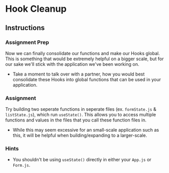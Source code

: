# Hook Cleanup

## Instructions

### Assignment Prep

Now we can finally consolidate our functions and make our Hooks global. This is something that would be extremely helpful on a bigger scale, but for our sake we'll stick with the application we've been working on.

* Take a moment to talk over with a partner, how you would best consolidate these Hooks into global functions that can be used in your application.
  
### Assignment

Try building two seperate functions in seperate files (ex. `formState.js` & `listState.js`), which run `useState()`. This allows you to access multiple functions and values in the files that you call these function files in.

* While this may seem excessive for an small-scale application such as this, it will be helpful when building/expanding to a larger-scale.

### Hints

* You shouldn't be using `useState()` directly in either your `App.js` or `Form.js`.
